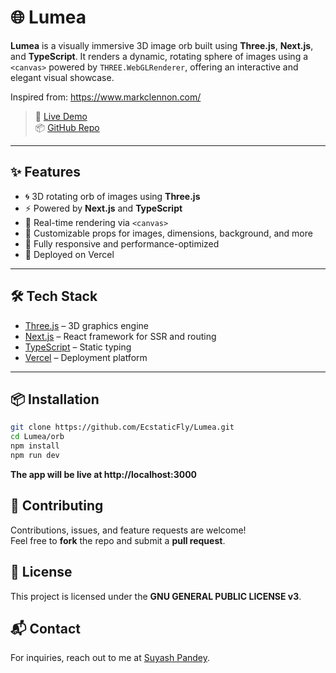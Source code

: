 # 🌐 Lumea

**Lumea** is a visually immersive 3D image orb built using **Three.js**, **Next.js**, and **TypeScript**. It renders a dynamic, rotating sphere of images using a `<canvas>` powered by `THREE.WebGLRenderer`, offering an interactive and elegant visual showcase.

Inspired from: https://www.markclennon.com/

> 🔗 [Live Demo](https://lumea-orb.vercel.app/)  
> 📦 [GitHub Repo](https://github.com/EcstaticFly/Lumea)

---

## ✨ Features

- 🌀 3D rotating orb of images using **Three.js**
- ⚡ Powered by **Next.js** and **TypeScript**
- 🧱 Real-time rendering via `<canvas>`
- 🎨 Customizable props for images, dimensions, background, and more
- 📱 Fully responsive and performance-optimized
- 🚀 Deployed on Vercel

---

## 🛠️ Tech Stack

- [Three.js](https://threejs.org/) – 3D graphics engine
- [Next.js](https://nextjs.org/) – React framework for SSR and routing
- [TypeScript](https://www.typescriptlang.org/) – Static typing
- [Vercel](https://vercel.com/) – Deployment platform

---

## 📦 Installation

```bash
git clone https://github.com/EcstaticFly/Lumea.git
cd Lumea/orb
npm install
npm run dev
```


**The app will be live at http://localhost:3000**

## 🤝 Contributing  
Contributions, issues, and feature requests are welcome!  
Feel free to **fork** the repo and submit a **pull request**.  

## 📜 License  
This project is licensed under the **GNU GENERAL PUBLIC LICENSE v3**.

## 📬 Contact
For inquiries, reach out to me at [Suyash Pandey](mailto:suyash.2023ug1100@iiitranchi.ac.in).